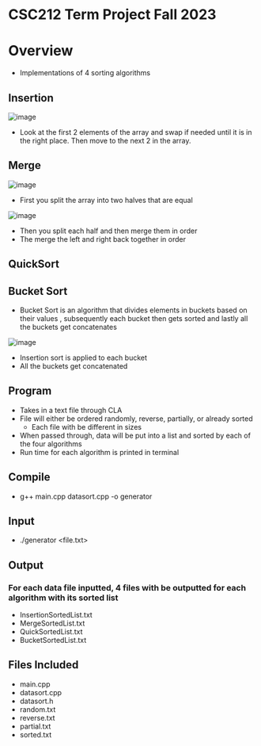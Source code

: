 # CSC212 Term Project Fall 2023
# Overview
* Implementations of 4 sorting algorithms
## Insertion
![image](https://github.com/AustinNoon/TermProject/assets/150630356/2b890e21-591b-4bec-b5e5-f43b90638615)

* Look at the first 2 elements of the array and swap if needed until it is in the right place. Then move to the next 2 in the array.
## Merge 
![image](https://github.com/AustinNoon/TermProject/assets/150630356/b012af3c-2ee1-4cf5-a478-b7cf8c6a2b59)
* First you split the array into two halves that are equal
  
![image](https://github.com/AustinNoon/TermProject/assets/150630356/4b1d4bdc-8bdd-4fcd-86e8-9873290fc5c3)

* Then you split each half and then merge them in order
* The merge the left and right back together in order
## QuickSort
## Bucket Sort
*  Bucket Sort is an algorithm that divides elements in buckets based on their values , subsequently each bucket then gets sorted and lastly all the buckets get concatenates

![image](https://github.com/AustinNoon/TermProject/assets/150630356/da637da7-e57f-498f-bb4a-72461ee91b87) 
* Insertion sort is applied to each bucket
* All the buckets get concatenated
## Program
* Takes in a text file through CLA
* File will either be ordered randomly, reverse, partially, or already sorted
  * Each file with be different in sizes
* When passed through, data will be put into a list and sorted by each of the four algorithms
* Run time for each algorithm is printed in terminal
## Compile
* g++ main.cpp datasort.cpp -o generator
## Input
* ./generator <file.txt>
## Output
### For each data file inputted, 4 files with be outputted for each algorithm with its sorted list
* InsertionSortedList.txt
* MergeSortedList.txt
* QuickSortedList.txt
* BucketSortedList.txt
## Files Included
* main.cpp
* datasort.cpp
* datasort.h
* random.txt
* reverse.txt
* partial.txt
* sorted.txt
